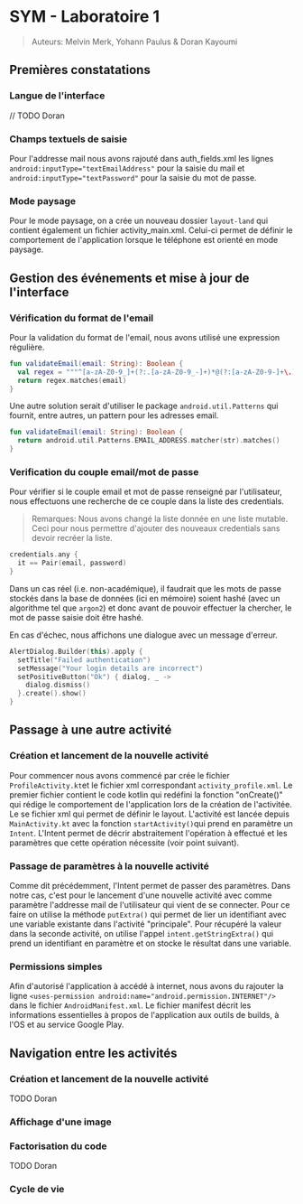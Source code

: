# SYM - Laboratoire 1

> Auteurs: Melvin Merk, Yohann Paulus & Doran Kayoumi

## Premières constatations

### Langue de l'interface

// TODO Doran

### Champs textuels de saisie
Pour l'addresse mail nous avons rajouté dans auth_fields.xml les lignes ```android:inputType="textEmailAddress"``` pour la saisie du mail et ```android:inputType="textPassword"``` pour la saisie du mot de passe.
### Mode paysage 
Pour le mode paysage, on a crée un nouveau dossier ```layout-land``` qui contient également un fichier activity_main.xml. Celui-ci permet de définir le comportement de l'application lorsque le téléphone est orienté en mode paysage.


## Gestion des événements et mise à jour de l'interface

### Vérification du format de l'email

Pour la validation du format de l'email, nous avons utilisé une expression régulière.

```kotlin
fun validateEmail(email: String): Boolean {
  val regex = """^[a-zA-Z0-9_]+(?:.[a-zA-Z0-9_-]+)*@(?:[a-zA-Z0-9-]+\.)+[a-zA-Z]{2,7}$""".toRegex()
  return regex.matches(email)
}
```

Une autre solution serait d'utiliser le package `android.util.Patterns` qui fournit, entre autres, un pattern pour les adresses email.

```kotlin
fun validateEmail(email: String): Boolean {
  return android.util.Patterns.EMAIL_ADDRESS.matcher(str).matches()
}
```

### Verification du couple email/mot de passe

Pour vérifier si le couple email et mot de passe renseigné par l'utilisateur, nous effectuons une recherche de ce couple dans la liste des credentials.

> Remarques: Nous avons changé la liste donnée en une liste mutable. Ceci pour nous permettre d'ajouter des nouveaux credentials sans devoir recréer la liste.

```kotlin
credentials.any {
  it == Pair(email, password)
}
```

Dans un cas réel (i.e. non-académique), il faudrait que les mots de passe stockés dans la base de données (ici en mémoire) soient hashé  (avec un algorithme tel que `argon2`) et donc avant de pouvoir effectuer la chercher, le mot de passe saisie doit être hashé.



En cas d'échec, nous affichons une dialogue avec un message d'erreur.

```kotlin
AlertDialog.Builder(this).apply {
  setTitle("Failed authentication")
  setMessage("Your login details are incorrect")
  setPositiveButton("Ok") { dialog, _ ->
    dialog.dismiss()
  }.create().show()
}
```

## Passage à une autre activité

### Création et lancement de la nouvelle activité
Pour commencer nous avons commencé par crée le fichier ```ProfileActivity.kt```et le fichier xml correspondant ```activity_profile.xml```. Le premier fichier contient le code kotlin qui redéfini la fonction "onCreate()" qui rédige le comportement de l'application lors de la création de l'activitée. Le se fichier xml qui permet de définir le layout. L'activité est lancée depuis ```MainActivity.kt``` avec la fonction ```startActivity()```qui prend en paramètre un ```Intent```. L'Intent permet de décrir abstraitement l'opération à effectué et les paramètres que cette opération nécessite (voir point suivant).

### Passage de paramètres à la nouvelle activité
Comme dit précédemment, l'Intent permet de passer des paramètres. Dans notre cas, c'est pour le lancement d'une nouvelle activité avec comme paramètre l'addresse mail de l'utilisateur qui vient de se connecter. Pour ce faire on utilise la méthode ```putExtra()``` qui permet de lier un identifiant avec une variable existante dans l'activité "principale". Pour récupéré la valeur dans la seconde activité, on utilise l'appel ```intent.getStringExtra()``` qui prend un identifiant en paramètre et on stocke le résultat dans une variable.

### Permissions simples
Afin d'autorisé l'application à accédé à internet, nous avons du rajouter la ligne ```<uses-permission android:name="android.permission.INTERNET"/>``` dans le fichier ```AndroidManifest.xml```. Le fichier manifest décrit les informations essentielles à propos de l'application aux outils de builds, à l'OS et au service Google Play.


## Navigation entre les activités

### Création et lancement de la nouvelle activité

TODO Doran

### Affichage d'une image

### Factorisation du code

TODO Doran

### Cycle de vie
